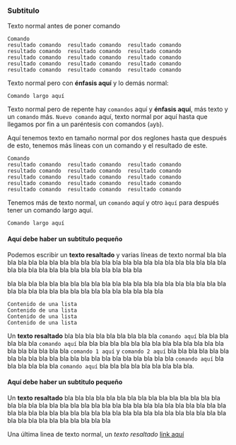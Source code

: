 ### Subtitulo

Texto normal antes de poner comando

```
Comando
resultado comando  resultado comando  resultado comando
resultado comando  resultado comando  resultado comando
resultado comando  resultado comando  resultado comando
resultado comando  resultado comando  resultado comando
resultado comando  resultado comando  resultado comando
```

Texto normal pero con **énfasis aquí** y lo demás normal:

```
Comando largo aquí
```

Texto normal pero de repente hay `comandos` aquí y **énfasis aquí**,
más texto y un `comando` más. `Nuevo comando` aquí, texto normal por
aquí hasta que llegamos por fin a un paréntesis con comandos (`a`y`b`).

Aquí tenemos texto en tamaño normal por dos reglones hasta que después
de esto, tenemos más líneas con un comando y el resultado de este.

```
Comando
resultado comando  resultado comando  resultado comando
resultado comando  resultado comando  resultado comando
resultado comando  resultado comando  resultado comando
resultado comando  resultado comando  resultado comando
resultado comando  resultado comando  resultado comando
```

Tenemos más de texto normal, un `comando` aquí y otro `àquí` para después tener
un comando largo aquí.

```
Comando largo aquí
```

#### Aquí debe haber un subtitulo pequeño

Podemos escribir un **texto resaltado** y varias líneas de texto normal
bla bla bla bla bla bla bla bla bla bla bla bla bla bla bla bla bla bla
bla bla bla bla bla bla bla bla bla bla bla bla bla bla bla bla bla bla

bla bla bla bla bla bla bla bla bla bla bla bla bla bla bla bla bla bla
bla bla bla bla bla bla bla bla bla bla bla bla bla bla bla bla bla bla

```
Contenido de una lista
Contenido de una lista
Contenido de una lista
Contenido de una lista
```

Un **texto resaltado** bla bla bla bla bla bla bla bla bla `comando aquí`
bla bla bla bla bla bla `comando aquí` bla bla bla bla bla bla bla bla bla
bla bla bla bla bla bla bla bla bla bla bla `comando 1 aquí` y `comando 2 aquí`
bla bla bla bla bla bla bla bla bla bla bla bla bla bla bla bla bla bla
bla bla bla bla `comando aquí` bla bla bla bla bla bla `comando aquí` bla bla
bla bla bla bla bla bla bla.

#### Aquí debe haber un subtitulo pequeño

Un **texto resaltado** bla bla bla bla bla bla bla bla bla bla bla bla bla
bla bla bla bla bla bla bla bla bla bla bla bla bla bla bla bla bla bla
bla bla bla bla bla bla bla bla bla bla bla bla bla bla bla bla bla bla
bla bla bla bla bla bla bla bla bla bla bla bla bla bla bla bla bla bla

Una última linea de texto normal, un *texto resaltado* [link aquí](https://www.google.com "Google's Homepage")
